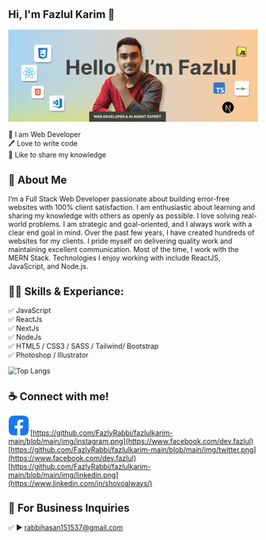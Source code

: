 ## Hi, I'm Fazlul Karim 👋
[<img src='https://github.com/FazlyRabbi/fazlulkarim-main/blob/main/img/bg.png' alt='Ali Hossain'>](https://github.com/FazlyRabbi/)
<p>
👑 I am Web Developer <br> 
🖊️ Love to write code <br> 
🎤 Like to share my knowledge </p> 


<!-- <p align="left"> <a href="https://twitter.com/shovoalways" target="blank"><img src="https://img.shields.io/twitter/follow/shovoalways?logo=twitter&style=for-the-badge" alt="shovoalways" /></a> </p> -->

## 🚀 About Me
I’m a Full Stack Web Developer passionate about building error-free websites with 100% client satisfaction. I am enthusiastic about learning and sharing my knowledge with others as openly as possible. I love solving real-world problems. I am strategic and goal-oriented, and I always work with a clear end goal in mind. Over the past few years, I have created hundreds of websites for my clients. I pride myself on delivering quality work and maintaining excellent communication. Most of the time, I work with the MERN Stack. Technologies I enjoy working with include ReactJS, JavaScript, and Node.js.

## 👨‍💻 Skills & Experiance: 
✅ JavaScript <br> 
✅ ReactJs <br>
✅ NextJs <br>
✅ NodeJs <br>
✅ HTML5 / CSS3 / SASS / Tailwind/ Bootstrap <br>
✅ Photoshop / Illustrator <br>

![Top Langs](https://github-readme-stats.vercel.app/api/top-langs/?username=shovoalways&layout=compact)


## ☕ Connect with me!
[<img src='https://github.com/FazlyRabbi/fazlulkarim-main/blob/main/img/facebook.png' alt='facebook' height='40'>](https://www.facebook.com/dev.fazlul)  [https://github.com/FazlyRabbi/fazlulkarim-main/blob/main/img/instagram.png](https://www.facebook.com/dev.fazlul)  [https://github.com/FazlyRabbi/fazlulkarim-main/blob/main/img/twitter.png](https://www.facebook.com/dev.fazlul)  [https://github.com/FazlyRabbi/fazlulkarim-main/blob/main/img/linkedin.png](https://www.linkedin.com/in/shovoalways/)  



## 📧 For Business Inquiries 
✅  ► rabbihasan151537@gmail.com